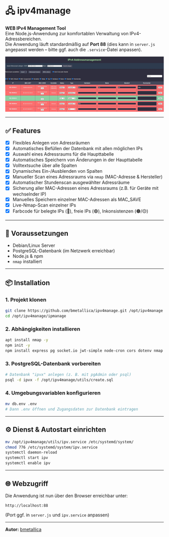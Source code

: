 # 🖧 ipv4manage

**WEB IPv4 Management Tool**  
Eine Node.js-Anwendung zur komfortablen Verwaltung von IPv4-Adressbereichen.  
Die Anwendung läuft standardmäßig auf **Port 88** (dies kann in `server.js` angepasst werden – bitte ggf. auch die `.service`-Datei anpassen).

![Screenshot](https://github.com/bmetallica/ipv4manage/blob/main/utils/prev.jpg)

---

## ✅ Features

- [x] Flexibles Anlegen von Adressräumen
- [x] Automatisches Befüllen der Datenbank mit allen möglichen IPs
- [x] Auswahl eines Adressraums für die Haupttabelle
- [x] Automatisches Speichern von Änderungen in der Haupttabelle
- [x] Volltextsuche über alle Spalten
- [x] Dynamisches Ein-/Ausblenden von Spalten
- [x] Manueller Scan eines Adressraums via `nmap` (MAC-Adresse & Hersteller)
- [x] Automatischer Stundenscan ausgewählter Adressräume
- [x] Sicherung aller MAC-Adressen eines Adressraums (z.B. für Geräte mit wechselnder IP)
- [x] Manuelles Speichern einzelner MAC-Adressen als MAC_SAVE
- [x] Live-Nmap-Scan einzelner IPs
- [x] Farbcode für belegte IPs (🔴), freie IPs (🟢), Inkonsistenzen (🟠/🟡)

---

## 🔧 Voraussetzungen

- Debian/Linux Server
- PostgreSQL-Datenbank (im Netzwerk erreichbar)
- Node.js & npm
- `nmap` installiert

---

## 📦 Installation

### 1. Projekt klonen

```bash
git clone https://github.com/bmetallica/ipv4manage.git /opt/ipv4manage
cd /opt/ipv4manage/ipmanage
```

### 2. Abhängigkeiten installieren

```bash
apt install nmap -y
npm init -y
npm install express pg socket.io jwt-simple node-cron cors dotenv nmap csv-writer ip axios
```

### 3. PostgreSQL-Datenbank vorbereiten

```bash
# Datenbank "ipvx" anlegen (z. B. mit pgAdmin oder psql)
psql -d ipvx -f /opt/ipv4manage/utils/create.sql
```

### 4. Umgebungsvariablen konfigurieren

```bash
mv db.env .env
# Dann .env öffnen und Zugangsdaten zur Datenbank eintragen
```

---

## ⚙️ Dienst & Autostart einrichten

```bash
mv /opt/ipv4manage/utils/ipv.service /etc/systemd/system/
chmod 776 /etc/systemd/system/ipv.service
systemctl daemon-reload
systemctl start ipv
systemctl enable ipv
```

---

## 🌐 Webzugriff

Die Anwendung ist nun über den Browser erreichbar unter:

```
http://localhost:88
```

(Port ggf. in `server.js` und `ipv.service` anpassen)


---

**Autor:** [bmetallica](https://github.com/bmetallica)
